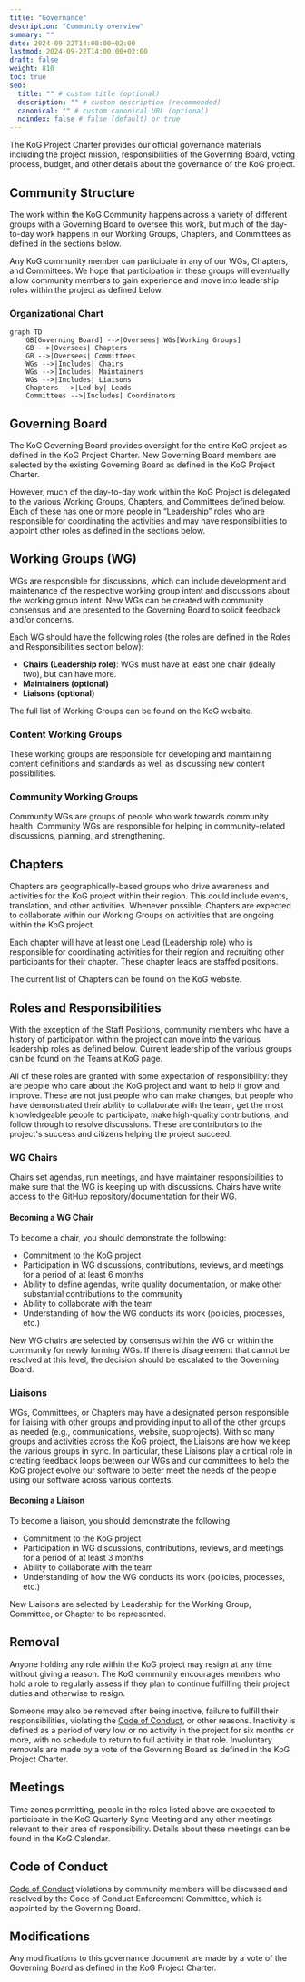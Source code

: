 ```yaml
---
title: "Governance"
description: "Community overview"
summary: ""
date: 2024-09-22T14:00:00+02:00
lastmod: 2024-09-22T14:00:00+02:00
draft: false
weight: 810
toc: true
seo:
  title: "" # custom title (optional)
  description: "" # custom description (recommended)
  canonical: "" # custom canonical URL (optional)
  noindex: false # false (default) or true
---
```


The KoG Project Charter provides our official governance materials including the project mission, responsibilities of the Governing Board, voting process, budget, and other details about the governance of the KoG project.

## Community Structure

The work within the KoG Community happens across a variety of different groups with a Governing Board to oversee this work, but much of the day-to-day work happens in our Working Groups, Chapters, and Committees as defined in the sections below.

Any KoG community member can participate in any of our WGs, Chapters, and Committees. We hope that participation in these groups will eventually allow community members to gain experience and move into leadership roles within the project as defined below.

### Organizational Chart

```mermaid
graph TD
    GB[Governing Board] -->|Oversees| WGs[Working Groups]
    GB -->|Oversees| Chapters
    GB -->|Oversees| Committees
    WGs -->|Includes| Chairs
    WGs -->|Includes| Maintainers
    WGs -->|Includes| Liaisons
    Chapters -->|Led by| Leads
    Committees -->|Includes| Coordinators
```

## Governing Board

The KoG Governing Board provides oversight for the entire KoG project as defined in the KoG Project Charter. New Governing Board members are selected by the existing Governing Board as defined in the KoG Project Charter.

However, much of the day-to-day work within the KoG Project is delegated to the various Working Groups, Chapters, and Committees defined below. Each of these has one or more people in “Leadership” roles who are responsible for coordinating the activities and may have responsibilities to appoint other roles as defined in the sections below.

## Working Groups (WG)

WGs are responsible for discussions, which can include development and maintenance of the respective working group intent and discussions about the working group intent. New WGs can be created with community consensus and are presented to the Governing Board to solicit feedback and/or concerns.

Each WG should have the following roles (the roles are defined in the Roles and Responsibilities section below):

- **Chairs (Leadership role)**: WGs must have at least one chair (ideally two), but can have more.
- **Maintainers (optional)**
- **Liaisons (optional)**

The full list of Working Groups can be found on the KoG website.

### Content Working Groups

These working groups are responsible for developing and maintaining content definitions and standards as well as discussing new content possibilities.

### Community Working Groups

Community WGs are groups of people who work towards community health. Community WGs are responsible for helping in community-related discussions, planning, and strengthening.

## Chapters

Chapters are geographically-based groups who drive awareness and activities for the KoG project within their region. This could include events, translation, and other activities. Whenever possible, Chapters are expected to collaborate within our Working Groups on activities that are ongoing within the KoG project.

Each chapter will have at least one Lead (Leadership role) who is responsible for coordinating activities for their region and recruiting other participants for their chapter. These chapter leads are staffed positions.

The current list of Chapters can be found on the KoG website.

## Roles and Responsibilities

With the exception of the Staff Positions, community members who have a history of participation within the project can move into the various leadership roles as defined below. Current leadership of the various groups can be found on the Teams at KoG page.

All of these roles are granted with some expectation of responsibility: they are people who care about the KoG project and want to help it grow and improve. These are not just people who can make changes, but people who have demonstrated their ability to collaborate with the team, get the most knowledgeable people to participate, make high-quality contributions, and follow through to resolve discussions. These are contributors to the project's success and citizens helping the project succeed.

### WG Chairs

Chairs set agendas, run meetings, and have maintainer responsibilities to make sure that the WG is keeping up with discussions. Chairs have write access to the GitHub repository/documentation for their WG.

#### Becoming a WG Chair

To become a chair, you should demonstrate the following:

- Commitment to the KoG project
- Participation in WG discussions, contributions, reviews, and meetings for a period of at least 6 months
- Ability to define agendas, write quality documentation, or make other substantial contributions to the community
- Ability to collaborate with the team
- Understanding of how the WG conducts its work (policies, processes, etc.)

New WG chairs are selected by consensus within the WG or within the community for newly forming WGs. If there is disagreement that cannot be resolved at this level, the decision should be escalated to the Governing Board.

### Liaisons

WGs, Committees, or Chapters may have a designated person responsible for liaising with other groups and providing input to all of the other groups as needed (e.g., communications, website, subprojects). With so many groups and activities across the KoG project, the Liaisons are how we keep the various groups in sync. In particular, these Liaisons play a critical role in creating feedback loops between our WGs and our committees to help the KoG project evolve our software to better meet the needs of the people using our software across various contexts.

#### Becoming a Liaison

To become a liaison, you should demonstrate the following:

- Commitment to the KoG project
- Participation in WG discussions, contributions, reviews, and meetings for a period of at least 3 months
- Ability to collaborate with the team
- Understanding of how the WG conducts its work (policies, processes, etc.)

New Liaisons are selected by Leadership for the Working Group, Committee, or Chapter to be represented.

## Removal

Anyone holding any role within the KoG project may resign at any time without giving a reason. The KoG community encourages members who hold a role to regularly assess if they plan to continue fulfilling their project duties and otherwise to resign.

Someone may also be removed after being inactive, failure to fulfill their responsibilities, violating the [Code of Conduct](/code-of-conduct), or other reasons. Inactivity is defined as a period of very low or no activity in the project for six months or more, with no schedule to return to full activity in that role. Involuntary removals are made by a vote of the Governing Board as defined in the KoG Project Charter.

## Meetings

Time zones permitting, people in the roles listed above are expected to participate in the KoG Quarterly Sync Meeting and any other meetings relevant to their area of responsibility. Details about these meetings can be found in the KoG Calendar.

## Code of Conduct

[Code of Conduct](/code-of-conduct) violations by community members will be discussed and resolved by the Code of Conduct Enforcement Committee, which is appointed by the Governing Board.

## Modifications

Any modifications to this governance document are made by a vote of the Governing Board as defined in the KoG Project Charter.
